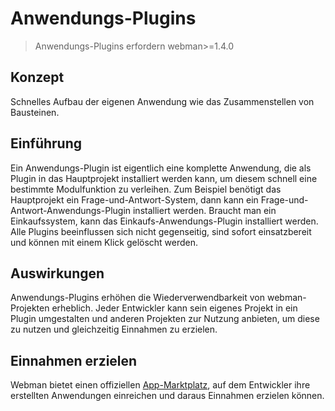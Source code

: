 # Anwendungs-Plugins

> Anwendungs-Plugins erfordern webman>=1.4.0

## Konzept
Schnelles Aufbau der eigenen Anwendung wie das Zusammenstellen von Bausteinen.

## Einführung
Ein Anwendungs-Plugin ist eigentlich eine komplette Anwendung, die als Plugin in das Hauptprojekt installiert werden kann, um diesem schnell eine bestimmte Modulfunktion zu verleihen. Zum Beispiel benötigt das Hauptprojekt ein Frage-und-Antwort-System, dann kann ein Frage-und-Antwort-Anwendungs-Plugin installiert werden. Braucht man ein Einkaufssystem, kann das Einkaufs-Anwendungs-Plugin installiert werden. Alle Plugins beeinflussen sich nicht gegenseitig, sind sofort einsatzbereit und können mit einem Klick gelöscht werden.

## Auswirkungen
Anwendungs-Plugins erhöhen die Wiederverwendbarkeit von webman-Projekten erheblich. Jeder Entwickler kann sein eigenes Projekt in ein Plugin umgestalten und anderen Projekten zur Nutzung anbieten, um diese zu nutzen und gleichzeitig Einnahmen zu erzielen.

## Einnahmen erzielen
Webman bietet einen offiziellen [App-Marktplatz](https://www.workerman.net/apps), auf dem Entwickler ihre erstellten Anwendungen einreichen und daraus Einnahmen erzielen können.
